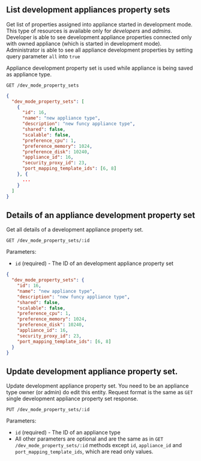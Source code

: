 ## List development appliances property sets

Get list of properties assigned into appliance started in development mode. This type of resources is available only for *developers* and *admins*. Developer is able to see development appliance properties connected only with owned appliance (which is started in development mode). Administrator is able to see all appliance development properties by setting query parameter `all` into `true`

Appliance development property set is used while appliance is being saved as appliance type.

```
GET /dev_mode_property_sets
```

```json
{
  "dev_mode_property_sets": [
    {
      "id": 16,
      "name": "new appliance type",
      "description": "new funcy appliance type",
      "shared": false,
      "scalable": false,
      "preference_cpu": 1,
      "preference_memory": 1024,
      "preference_disk": 10240,
      "appliance_id": 16,
      "security_proxy_id": 23,
      "port_mapping_template_ids": [6, 8]
    }, {
      ...
    }
  ]
}
```

## Details of an appliance development property set

Get all details of a development appliance property set.

```
GET /dev_mode_property_sets/:id
```

Parameters:

+ `id` (required) - The ID of an development appliance property set

```json
{
  "dev_mode_property_sets": {
    "id": 16,
    "name": "new appliance type",
    "description": "new funcy appliance type",
    "shared": false,
    "scalable": false,
    "preference_cpu": 1,
    "preference_memory": 1024,
    "preference_disk": 10240,
    "appliance_id": 16,
    "security_proxy_id": 23,
    "port_mapping_template_ids": [6, 8]
  }
}
```

## Update development appliance  property set.

Update development appliance property set. You need to be an appliance type owner (or admin) do edit this entity. Request format is the same as `GET` single development appliance property set response.

```
PUT /dev_mode_property_sets/:id
```

Parameters:

+ `id` (required) - The ID of an appliance type
+ All other parameters are optional and are the same as in `GET /dev_mode_property_sets/:id` methods except `id`, `appliance_id` and `port_mapping_template_ids`, which are read only values.